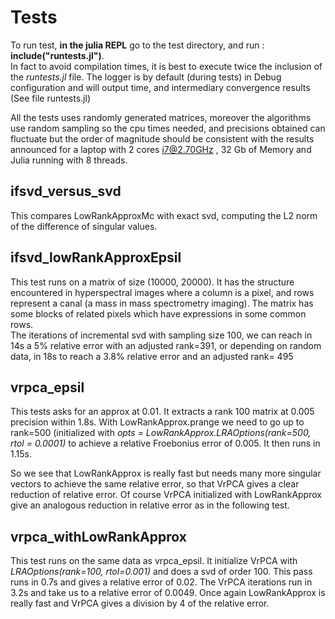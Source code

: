 # Tests

To run test, **in the julia REPL** go to the test directory, and run :
**include("runtests.jl")**.  
In fact to avoid compilation times, it is best to execute twice the inclusion of the *runtests.jl* file.
The logger is by default (during tests) in Debug configuration and will output time,
and intermediary convergence results (See file runtests.jl)

All the tests uses randomly generated matrices, moreover the algorithms
use random sampling so the cpu times needed, and precisions obtained can fluctuate but the order of magnitude should be consistent with the results announced for a laptop with 2 cores i7@2.70GHz , 32 Gb of Memory and
Julia running with 8 threads.

## ifsvd\_versus\_svd

This compares LowRankApproxMc with exact svd,
computing the L2 norm of the difference of singular values.

## ifsvd_lowRankApproxEpsil

This test runs on a matrix of size (10000, 20000).
It has the structure encountered in hyperspectral images where a column is a pixel, and rows represent
a canal (a mass in mass spectrometry imaging). The matrix has some blocks of related pixels 
which have expressions in some common rows.  
The iterations of incremental svd with sampling size 100, we can reach in 14s a 5% relative error with an adjusted rank=391,
or depending on random data, in 18s to reach a 3.8% relative error and an adjusted rank= 495

## vrpca_epsil

 This tests asks for an approx at 0.01.
 It extracts a rank 100 matrix at 0.005 precision within 1.8s.
 With LowRankApprox.prange we need to go up to rank=500 (initialized with
 *opts = LowRankApprox.LRAOptions(rank=500, rtol = 0.0001)* to achieve a relative Froebonius error of 0.005.
 It then runs in 1.15s.

So we see that LowRankApprox is really fast but needs many more singular vectors
to achieve the same relative error, so that VrPCA gives a clear reduction of relative error.
Of course VrPCA initialized with LowRankApprox give an analogous reduction
in relative error as in the following test.

## vrpca_withLowRankApprox

This test runs on the same data as vrpca_epsil. It initialize VrPCA
with *LRAOptions(rank=100, rtol=0.001)* and does a svd of order 100. This pass
runs in 0.7s and gives a relative error of 0.02.
The VrPCA iterations run in 3.2s and take us to a relative error of 0.0049.
Once again LowRankApprox is really fast and VrPCA gives a division by 4 of the relative error.

